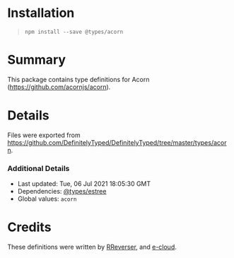 # Installation
> `npm install --save @types/acorn`

# Summary
This package contains type definitions for Acorn (https://github.com/acornjs/acorn).

# Details
Files were exported from https://github.com/DefinitelyTyped/DefinitelyTyped/tree/master/types/acorn.

### Additional Details
 * Last updated: Tue, 06 Jul 2021 18:05:30 GMT
 * Dependencies: [@types/estree](https://npmjs.com/package/@types/estree)
 * Global values: `acorn`

# Credits
These definitions were written by [RReverser](https://github.com/RReverser), and [e-cloud](https://github.com/e-cloud).
